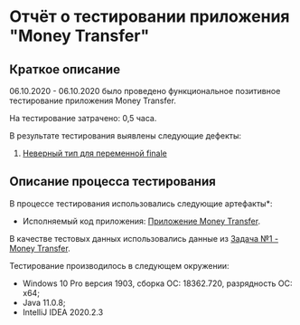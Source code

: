 # Отчёт о тестировании **приложения "Money Transfer"**

## Краткое описание

06.10.2020 - 06.10.2020 было проведено функциональное позитивное тестирование приложения Money Transfer.

На тестирование затрачено: 0,5 часа.

В результате тестирования выявлены следующие дефекты:
1. [Неверный тип для переменной finale](https://github.com/AlexAlekseyenok/Lesson2.1/issues/1)

## Описание процесса тестирования

В процессе тестирования использовались следующие артефакты*:
* Исполняемый код приложения: [Приложение Money Transfer](https://github.com/AlexAlekseyenok/Lesson2.1/blob/master/Main.java).

В качестве тестовых данных использовались данные из [Задача №1 - Money Transfer](https://github.com/netology-code/javaqa-homeworks/tree/master/programming#%D0%BB%D0%B5%D0%B3%D0%B5%D0%BD%D0%B4%D0%B0).

Тестирование производилось в следующем окружении:
* Windows 10 Pro версия 1903, сборка ОС: 18362.720, разрядность ОС: x64;
* Java 11.0.8;
* IntelliJ IDEA 2020.2.3
